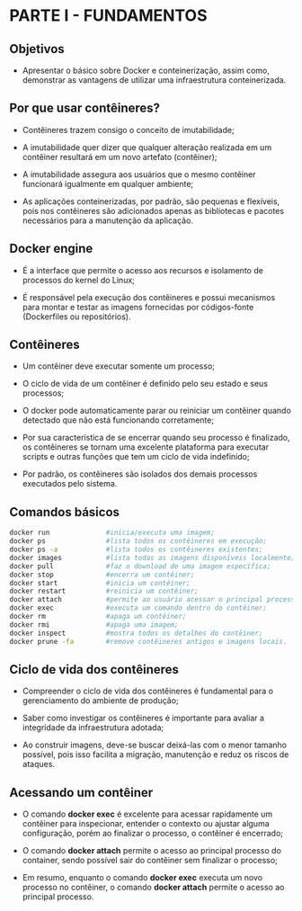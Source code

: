# PARTE I - FUNDAMENTOS

## Objetivos

* Apresentar o básico sobre Docker e conteinerização, assim como, demonstrar as vantagens de utilizar uma infraestrutura conteinerizada.

## Por que usar contêineres?

* Contêineres trazem consigo o conceito de imutabilidade;

* A imutabilidade quer dizer que qualquer alteração realizada em um contêiner resultará em um novo artefato (contêiner);

* A imutabilidade assegura aos usuários que o mesmo contêiner funcionará igualmente em qualquer ambiente;

* As aplicações conteinerizadas, por padrão, são pequenas e flexíveis, pois nos contêineres são adicionados apenas as bibliotecas e pacotes necessários para a manutenção da aplicação.

## Docker engine

* É a interface que permite o acesso aos recursos e isolamento de processos do kernel do Linux;

* É responsável pela execução dos contêineres e possui mecanismos para montar e testar as imagens fornecidas por códigos-fonte (Dockerfiles ou repositórios).

## Contêineres

* Um contêiner deve executar somente um processo;

* O ciclo de vida de um contêiner é definido pelo seu estado e seus processos;

* O docker pode automaticamente parar ou reiniciar um contêiner quando detectado que não está funcionando corretamente;

* Por sua característica de se encerrar quando seu processo é finalizado, os contêineres se tornam uma excelente plataforma para executar scripts e outras funções que tem um ciclo de vida indefinido;

* Por padrão, os contêineres são isolados dos demais processos executados pelo sistema.

## Comandos básicos

```bash
docker run              #inicia/executa uma imagem;
docker ps               #lista todos os contêineres em execução;
docker ps -a            #lista todos os contêineres existentes;
docker images           #lista todas as imagens disponíveis localmente;
docker pull             #faz o download de uma imagem específica;
docker stop             #encerra um contêiner;
docker start            #inicia um contêiner;
docker restart          #reinicia um contêiner;
docker attach           #permite ao usuário acessar o principal processo do contêiner;
docker exec             #executa um comando dentro do contêiner;
docker rm               #apaga um contêiner;
docker rmi              #apaga uma imagem;
docker inspect          #mostra todos os detalhes do contêiner;
docker prune -fa        #remove contêineres antigos e imagens locais.
```

## Ciclo de vida dos contêineres

* Compreender o ciclo de vida dos contêineres é fundamental para o gerenciamento do ambiente de produção;

* Saber como investigar os contêineres é importante para avaliar a integridade da infraestrutura adotada;

* Ao construir imagens, deve-se buscar deixá-las com o menor tamanho possível, pois isso facilita a migração, manutenção e reduz os riscos de ataques.

## Acessando um contêiner

* O comando **docker exec** é excelente para acessar rapidamente um contêiner para inspecionar, entender o contexto ou ajustar alguma configuração, porém ao finalizar o processo, o contêiner é encerrado;

* O comando **docker attach** permite o acesso ao principal processo do container, sendo possível sair do contêiner sem finalizar o processo;

* Em resumo, enquanto o comando **docker exec** executa um novo processo no contêiner, o comando **docker attach** permite o acesso ao principal processo.

